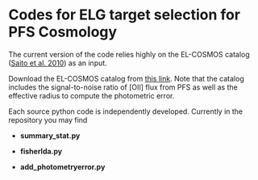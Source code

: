# Codes for ELG target selection for PFS Cosmology

The current version of the code relies highly on the EL-COSMOS catalog ([Saito et al. 2010](https://arxiv.org/abs/2003.06394)) as an input. 

Download the EL-COSMOS catalog from [this link](https://www.dropbox.com/s/i4vgpyet9nd9ryx/combinedcatalog_flux_SNR-cos_full_phy_fz-a0.20_OI15config_added-Re.fits?dl=0). Note that the catalog includes the signal-to-noise ratio of [OII] flux from PFS as well as the effective radius to compute the photometric error. 

Each source python code is independently developed. Currently in the repository you may find

- **summary_stat.py**

- **fisherlda.py**

- **add_photometryerror.py**
